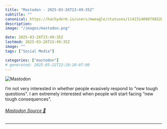 ```yaml
---
title: "Mastodon - 2025-03-26T23:49:35Z"
subtitle: ""
canonical: https://hachyderm.io/users/mweagle/statuses/114231409079852893
description:
image: "/images/mastodon.png"

date: 2025-03-26T23:49:35Z
lastmod: 2025-03-26T23:49:35Z
image: ""
tags: ["Social Media"]

categories: ["mastodon"]
# generated: 2025-05-22T22:29:20-07:00
---
```

![Mastodon](/images/mastodon.png)

<p>I’m not very interested in whether people evasively respond to &quot;new tough questions&quot;. I am extremely interested when people will start facing “new tough consequences&quot;.</p>


###### [Mastodon Source 🐘](https://hachyderm.io/@mweagle/114231409079852893)

___
